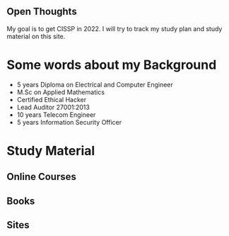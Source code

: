 ## Open Thoughts

My goal is to get CISSP in 2022. I will try to track my study plan and study material on this site. 

# Some words about my Background
- 5 years Diploma on Electrical and Computer Engineer
- M.Sc on Applied Mathematics
- Certified Ethical Hacker
- Lead Auditor 27001:2013
- 10 years Telecom Engineer
- 5 years Information Security Officer

# Study Material
## Online Courses

## Books

## Sites
